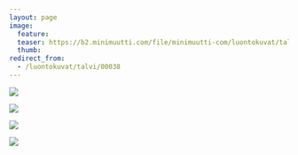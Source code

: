 ```yaml
---
layout: page
image:
  feature:
  teaser: https://b2.minimuutti.com/file/minimuutti-com/luontokuvat/talvi/DS40861-245px.jpg
  thumb:
redirect_from:
  - /luontokuvat/talvi/00038
---
```


![](https://b2.minimuutti.com/file/minimuutti-com/luontokuvat/talvi/DS40680-800px.jpg)

![](https://b2.minimuutti.com/file/minimuutti-com/luontokuvat/talvi/DS40861-800px.jpg)

![](https://b2.minimuutti.com/file/minimuutti-com/luontokuvat/talvi/DS40854-800px.jpg)

![](https://b2.minimuutti.com/file/minimuutti-com/luontokuvat/talvi/DS40855-800px.jpg)
